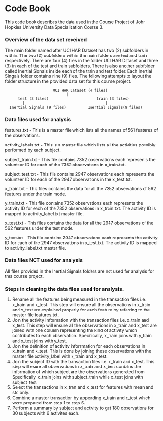 # Code Book
This code book describes the data used in the Course Project of John Hopkins University Data Specialization Course 3.

### Overview of the data set received
The main folder named after UCI HAR Dataset has two (2) subfolders in within. The two (2) subfolders within the main folders are test and train respectively. There are four (4) files in the folder UCI HAR Dataset and three (3) in each of the test and train subfolders. There is also another subfolder called Inertial Signals inside each of the train and test folder. Each Inertial Singals folder contains nine (9) files. The following attempts to layout the folder structure in the provided data set for this course project.

                          UCI HAR Dataset (4 files)
                                |
          test (3 files)                      train (3 files) 
            |                                     |
      Inertial Signals (9 files)          Inertial Signals(9 files)

### Data files used for analysis
features.txt - This is a master file which lists all the names of 561 features of the observations.

activity_labels.txt - This is a master file which lists all the activities possibly performed by each subject.

subject_train.txt - This file contains 7352 observations each represents the volunteer ID for each of the 7352 observations in x_train.txt.

subject_test.txt - This file contains 2947 observations each represents the volunteer ID for each of the 2947 observations in the x_test.txt.

x_train.txt - This files contains the data for all the 7352 observations of 562 features under the train mode. 

y_train.txt - This file contains 7352 observations each represents the activity ID for each of the 7352 observations in x_train.txt. The activity ID is mapped to activity_label.txt master file. 

x_test.txt - This files contains the data for all the 2947 observations of the 562 features under the test mode.

y_test.txt - This file contains 2947 observations each represents the activity ID for each of the 2947 observations in x_test.txt. The activity ID is mapped to activity_label.txt master file.

### Data files NOT used for analysis
All files provided in the Inertial Signals folders are not used for analysis for this course project.

### Steps in cleaning the data files used for analysis. 
1. Rename all the features being measured in the transaction files i.e. x_train and x_test. This step will ensure all the observations in x_train and x_test are explained properly for each feature by referring to the master file features.txt.
2. Join the activity information with the transaction files i.e. x_train and x_test. This step will ensure all the observations in x_train and x_test are joined with one column representing the kind of activity which contributes to each observation. Specifically, x_train joins with y_train and x_test joins with y_test.
3. Join the definition of activity inforrmation for each observations in x_train and x_test. This is done by joining these observations with the master file activity_label with x_train and x_test.
4. Join the subject ID with the transaction files i.e. x_train and x_test. This step will esure all observations in x_train and x_test contains the information of which subject are the observations generated from. Specifically, x_train joins with subject_train while x_test joins with subject_test.
5. Select the transactions in x_tran and x_test for features with mean and std only.
6. Combine a master transaction by appending x_train and x_test which were prepared from step 1 to step 5.
7. Perform a summary by subject and activity to get 180 observations for 30 subjects with 6 activites each. 







                